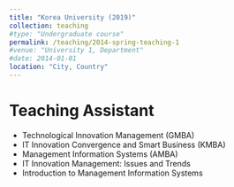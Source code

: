 ```yaml
---
title: "Korea University (2019)"
collection: teaching
#type: "Undergraduate course"
permalink: /teaching/2014-spring-teaching-1
#venue: "University 1, Department"
#date: 2014-01-01
location: "City, Country"
---
```


Teaching Assistant
======
* Technological Innovation Management (GMBA)
* IT Innovation Convergence and Smart Business (KMBA)
* Management Information Systems (AMBA)
* IT Innovation Management: Issues and Trends
* Introduction to Management Information Systems
